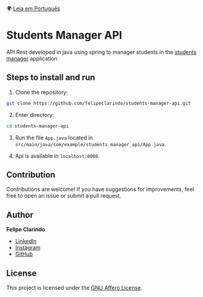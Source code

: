 🌍 [Leia em Português](README.pt-BR.md)

# Students Manager API

API Rest developed in java using spring to manager students in the [students manager](https://github.com/felipeclarindo/students-manager) application

## Steps to install and run

1. Clone the repository:

```bash
git clone https://github.com/felipeclarindo/students-manager-api.git
```

2. Enter directory:

```bash
cd students-manager-api
```

3. Run the file `App.java` located in `src/main/java/com/example/students_manager_api/App.java`.

4. Api is available in `localhost:8080`.

## Contribution

Contributions are welcome! If you have suggestions for improvements, feel free to open an issue or submit a pull request.

## Author

**Felipe Clarindo**

- [LinkedIn](https://www.linkedin.com/in/felipeclarindo)
- [Instagram](https://www.instagram.com/lipethecoder)
- [GitHub](https://github.com/felipeclarindo)

## License

This project is licensed under the [GNU Affero License](https://www.gnu.org/licenses/agpl-3.0.html).
